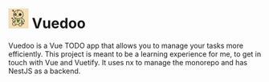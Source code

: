 # <img src=".github/images/vuedoo.svg" alt="Apollusia Logo" height="40"> Vuedoo
Vuedoo is a Vue TODO app that allows you to manage your tasks more efficiently.
This project is meant to be a learning experience for me, to get in touch with Vue and Vuetify.
It uses nx to manage the monorepo and has NestJS as a backend.
